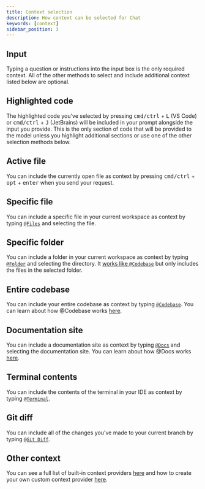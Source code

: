 ```yaml
---
title: Context selection
description: How context can be selected for Chat
keywords: [context]
sidebar_position: 3
---
```


## Input

Typing a question or instructions into the input box is the only required context. All of the other methods to select and include additional context listed below are optional.

## Highlighted code

The highlighted code you’ve selected by pressing <kbd>cmd/ctrl</kbd> + <kbd>L</kbd> (VS Code) or <kbd>cmd/ctrl</kbd> + <kbd>J</kbd> (JetBrains) will be included in your prompt alongside the input you provide. This is the only section of code that will be provided to the model unless you highlight additional sections or use one of the other selection methods below.

## Active file

You can include the currently open file as context by pressing <kbd>cmd/ctrl</kbd> + <kbd>opt</kbd> + <kbd>enter</kbd> when you send your request.

## Specific file

You can include a specific file in your current workspace as context by typing [`@Files`](../customize/context-providers.md#files) and selecting the file.

## Specific folder

You can include a folder in your current workspace as context by typing [`@Folder`](../customize/context-providers.md#folders) and selecting the directory. It [works like `@Codebase`](../customize/deep-dives/codebase.md) but only includes the files in the selected folder.

## Entire codebase

You can include your entire codebase as context by typing [`@Codebase`](../customize/context-providers.md#codebase-retrieval). You can learn about how @Codebase works [here](../customize/deep-dives/codebase.md).

## Documentation site

You can include a documentation site as context by typing [`@Docs`](../customize/context-providers.md#documentation) and selecting the documentation site. You can learn about how @Docs works [here](../customize/deep-dives/docs.md).

## Terminal contents

You can include the contents of the terminal in your IDE as context by typing [`@Terminal`](../customize/context-providers.md#terminal).

## Git diff

You can include all of the changes you've made to your current branch by typing [`@Git Diff`](../customize/context-providers.md#git-diff).

## Other context

You can see a full list of built-in context providers [here](../customize/context-providers.md) and how to create your own custom context provider [here](../customize/tutorials/build-your-own-context-provider.md).
